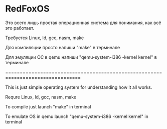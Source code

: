 # RedFoxOS
Это всего лишь простая операционная система для понимания, как всё это работает.

Требуется Linux, ld, gcc, nasm, make

Для компиляции просто напиши "make" в терминале

Для эмуляции ОС в qemu напиши "qemu-system-i386 -kernel kernel" в терминале

================================================================================

This is just simple operating system for understanding how it all works.

Requre Linux, ld, gcc, nasm, make

To compile just launch "make" in terminal

To emulate OS in qemu launch "qemu-system-i386 -kernel kernel" in terminal
